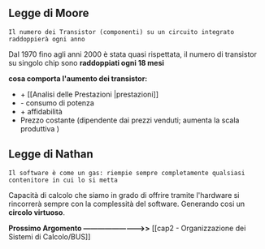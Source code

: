 ## Legge di Moore

``Il numero dei Transistor (componenti) su un circuito integrato raddoppierà ogni anno``

Dal 1970 fino agli anni 2000 è stata quasi rispettata, il numero di  transistor su singolo chip sono **raddoppiati ogni 18 mesi**

**cosa comporta l'aumento dei transistor:**
- \+ [[Analisi delle Prestazioni |prestazioni]]
- \- consumo di potenza
- \+ affidabilità
- Prezzo costante (dipendente dai prezzi venduti; aumenta la scala produttiva )

## Legge di Nathan

``Il software è come un gas: riempie sempre completamente qualsiasi contenitore in cui lo si metta``

Capacità di calcolo che siamo in grado di offrire tramite l'hardware si rincorrerà sempre con la complessità del software. Generando cosi un **circolo virtuoso**.

**Prossimo Argomento —————————>>** [[cap2 - Organizzazione dei Sistemi di Calcolo/BUS]]